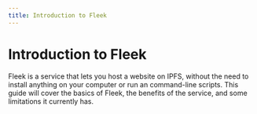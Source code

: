 ```yaml
---
title: Introduction to Fleek
---
```


# Introduction to Fleek

Fleek is a service that lets you host a website on IPFS, without the need to install anything on your computer or run an command-line scripts. This guide will cover the basics of Fleek, the benefits of the service, and some limitations it currently has.
